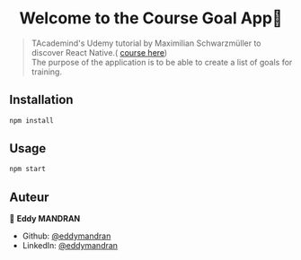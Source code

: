 <h1 align="center">Welcome to the Course Goal App👋</h1>
<p>
</p>

> TAcademind's Udemy tutorial by Maximilian Schwarzmüller to discover React Native.( [course here](https://www.udemy.com/course/react-native-the-practical-guide/))
> <br/>
> The purpose of the application is to be able to create a list of goals for training.


## Installation

```sh
npm install 
```
## Usage

```sh
npm start
```

## Auteur

👤 **Eddy MANDRAN**

* Github: [@eddymandran](https://github.com/eddymandran)
* LinkedIn: [@eddymandran](https://linkedin.com/in/eddymandran)
